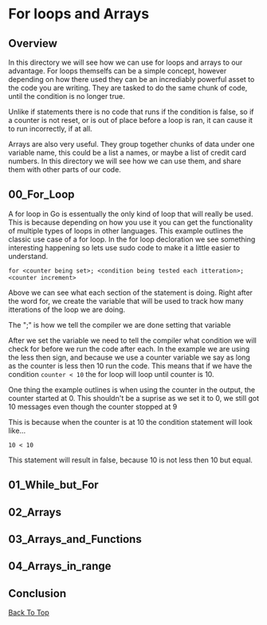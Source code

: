 # For loops and Arrays

## Overview
In this directory we will see how we can use for loops and arrays to our advantage. For loops themselfs can be a simple concept, however depending on how there used they can be an incrediably powerful asset to the code you are writing. They are tasked to do the same chunk of code, until the condition is no longer true.

Unlike if statements there is no code that runs if the condition is false, so if a counter is not reset, or is out of place before a loop is ran, it can cause it to run incorrectly, if at all.

Arrays are also very useful. They group together chunks of data under one variable name, this could be a list a names, or maybe a list of credit card numbers. In this directory we will see how we can use them, and share them with other parts of our code.

## 00_For_Loop
A for loop in Go is essentually the only kind of loop that will really be used. This is because depending on how you use it you can get the functionality of multiple types of loops in other languages. This example outlines the classic use case of a for loop. In the for loop decloration we see something interesting happening so lets use sudo code to make it a little easier to understand.

```
for <counter being set>; <condition being tested each itteration>; <counter increment>
```
Above we can see what each section of the statement is doing. Right after the word for, we create the variable that will be used to track how many itterations of the loop we are doing.

The ";" is how we tell the compiler we are done setting that variable

After we set the variable we need to tell the compiler what condition we will check for before we run the code after each. In the example we are using the less then sign, and because we use a counter variable we say as long as the counter is less then 10 run the code. This means that if we have the condition ``` counter < 10 ``` the for loop will loop until counter is 10.

One thing the example outlines is when using the counter in the output, the counter started at 0. This shouldn't be a suprise as we set it to 0, we still got 10 messages even though the counter stopped at 9

This is because when the counter is at 10 the condition statement will look like...

```
10 < 10
```
This statement will result in false, because 10 is not less then 10 but equal.

## 01_While_but_For

## 02_Arrays

## 03_Arrays_and_Functions

## 04_Arrays_in_range

## Conclusion

[Back To Top](#for_loops_and_arrays)